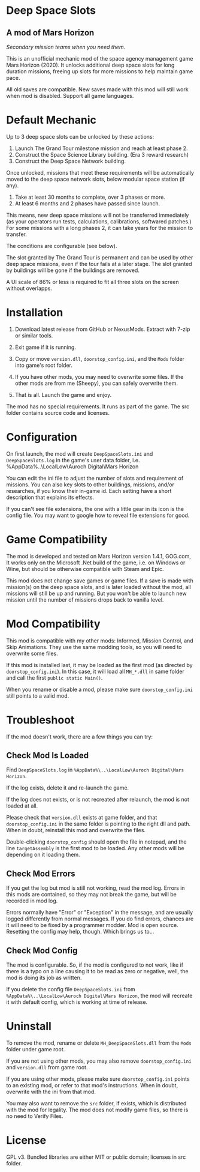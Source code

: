 # ﻿Deep Space Slots #
## A mod of Mars Horizon ##

*Secondary mission teams when you need them.*

This is an unofficial mechanic mod of the space agency management game Mars Horizon (2020).
It unlocks additional deep space slots for long duration missions, freeing up slots for more missions to help maintain game pace.

All old saves are compatible.
New saves made with this mod will still work when mod is disabled.
Support all game languages.


# Default Mechanic #

Up to 3 deep space slots can be unlocked by these actions:

1. Launch The Grand Tour milestone mission and reach at least phase 2.
2. Construct the Space Science Library building. (Era 3 reward research)
3. Construct the Deep Space Network building.

Once unlocked, missions that meet these requirements will be automatically moved to the deep space network slots, below modular space station (if any).

1. Take at least 30 months to complete, over 3 phases or more.
2. At least 6 months and 2 phases have passed since launch.

This means, new deep space missions will not be transferred immediately (as your operators run tests, calculations, calibrations, softwared patches.)
For some missions with a long phases 2, it can take years for the mission to transfer.

The conditions are configurable (see below).

The slot granted by The Grand Tour is permanent and can be used by other deep space missions, even if the tour fails at a later stage.
The slot granted by buildings will be gone if the buildings are removed.

A UI scale of 86% or less is required to fit all three slots on the screen without overlapps.


# Installation #

1. Download latest release from GitHub or NexusMods.  Extract with 7-zip or similar tools.

2. Exit game if it is running.

3. Copy or move `version.dll`, `doorstop_config.ini`, and the `Mods` folder into game's root folder.

4. If you have other mods, you may need to overwrite some files.  If the other mods are from me (Sheepy), you can safely overwrite them.

5. That is all.  Launch the game and enjoy.

The mod has no special requirements.  It runs as part of the game.
The src folder contains source code and licenses.


# Configuration #

On first launch, the mod will create `DeepSpaceSlots.ini` and `DeepSpaceSlots.log` in the game's user data folder,
i.e. %AppData%\..\LocalLow\Auroch Digital\Mars Horizon

You can edit the ini file to adjust the number of slots and requirement of missions.
You can also key slots to other buildings, missions, and/or researches, if you know their in-game id.
Each setting have a short description that explains its effects.

If you can't see file extensions, the one with a little gear in its icon is the config file.
You may want to google how to reveal file extensions for good.


# Game Compatibility #

The mod is developed and tested on Mars Horizon version 1.4.1, GOG.com,
It works only on the Microsoft .Net build of the game, i.e. on Windows or Wine,
but should be otherwise compatible with Steam and Epic.

This mod does not change save games or game files.
If a save is made with mission(s) on the deep space slots, and is later loaded without the mod,
all missions will still be up and running. But you won't be able to launch new mission until the number of missions drops back to vanilla level.


# Mod Compatibility #

This mod is compatible with my other mods: Informed, Mission Control, and Skip Animations.
They use the same modding tools, so you will need to overwrite some files.

If this mod is installed last, it may be loaded as the first mod (as directed by `doorstop_config.ini`).
In this case, it will load all `MH_*.dll` in same folder and call the first `public static Main()`.

When you rename or disable a mod, please make sure `doorstop_config.ini` still points to a valid mod.


# Troubleshoot #

If the mod doesn't work, there are a few things you can try:

## Check Mod Is Loaded

Find `DeepSpaceSlots.log` in `%AppData%\..\LocalLow\Auroch Digital\Mars Horizon`.

If the log exists, delete it and re-launch the game.

If the log does not exists, or is not recreated after relaunch, the mod is not loaded at all.

Please check that `version.dll` exists at game folder,
and that `doorstop_config.ini` in the same folder is pointing to the right dll and path.
When in doubt, reinstall this mod and overwrite the files.

Double-clicking `doorstop_config` should open the file in notepad, and the line `targetAssembly` is the first mod to be loaded.
Any other mods will be depending on it loading them.

## Check Mod Errors

If you get the log but mod is still not working, read the mod log.
Errors in this mods are contained, so they may not break the game, but will be recorded in mod log.

Errors normally have "Error" or "Exception" in the message, and are usually logged differently from normal messages.
If you do find errors, chances are it will need to be fixed by a programmer modder.  Mod is open source.
Resetting the config may help, though.  Which brings us to...

## Check Mod Config

The mod is configurable.
So, if the mod is configured to not work,
like if there is a typo on a line causing it to be read as zero or negative,
well, the mod is doing its job as written.

If you delete the config file `DeepSpaceSlots.ini` from `%AppData%\..\LocalLow\Auroch Digital\Mars Horizon`,
the mod will recreate it with default config, which is working at time of release.


# Uninstall #

To remove the mod, rename or delete `MH_DeepSpaceSlots.dll` from the `Mods` folder under game root.

If you are not using other mods, you may also remove `doorstop_config.ini` and `version.dll` from game root.

If you are using other mods, please make sure `doorstop_config.ini` points to an existing mod, or refer to that mod's instructions.
When in doubt, overwrite with the ini from that mod.

You may also want to remove the `src` folder, if exists, which is distributed with the mod for legality.
The mod does not modify game files, so there is no need to Verify Files.


# License #

GPL v3.  Bundled libraries are either MIT or public domain; licenses in src folder.